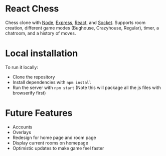 # React Chess
Chess clone with [Node](http://nodejs.org/), [Express](http://expressjs.com/), [React](http://facebook.github.io/react/), and [Socket](socket.io/). Supports room creation, different game modes (Bughouse, Crazyhouse, Regular), timer, a chatroom, and a history of moves.

# Local installation
To run it locally:
* Clone the repository
* Install dependencies with ```npm install```
* Run the server with ```npm start``` (Note this will package all the js files with browserify first)

# Future Features
 - Accounts
 - Overlays
 - Redesign for home page and room page
 - Display current rooms on homepage
 - Optimistic updates to make game feel faster
